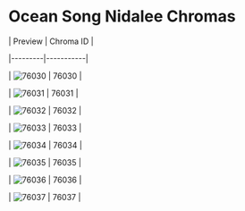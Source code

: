 # Ocean Song Nidalee Chromas


| Preview | Chroma ID |

|---------|-----------|

| ![76030](https://raw.communitydragon.org/latest/plugins/rcp-be-lol-game-data/global/default/v1/champion-chroma-images/76/76030.png) | 76030 |

| ![76031](https://raw.communitydragon.org/latest/plugins/rcp-be-lol-game-data/global/default/v1/champion-chroma-images/76/76031.png) | 76031 |

| ![76032](https://raw.communitydragon.org/latest/plugins/rcp-be-lol-game-data/global/default/v1/champion-chroma-images/76/76032.png) | 76032 |

| ![76033](https://raw.communitydragon.org/latest/plugins/rcp-be-lol-game-data/global/default/v1/champion-chroma-images/76/76033.png) | 76033 |

| ![76034](https://raw.communitydragon.org/latest/plugins/rcp-be-lol-game-data/global/default/v1/champion-chroma-images/76/76034.png) | 76034 |

| ![76035](https://raw.communitydragon.org/latest/plugins/rcp-be-lol-game-data/global/default/v1/champion-chroma-images/76/76035.png) | 76035 |

| ![76036](https://raw.communitydragon.org/latest/plugins/rcp-be-lol-game-data/global/default/v1/champion-chroma-images/76/76036.png) | 76036 |

| ![76037](https://raw.communitydragon.org/latest/plugins/rcp-be-lol-game-data/global/default/v1/champion-chroma-images/76/76037.png) | 76037 |